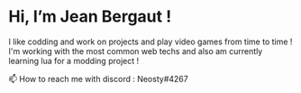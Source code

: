 # Hi, I’m Jean Bergaut !
I like codding and work on projects and play video games from time to time !
I'm working with the most common web techs and also am currently learning lua for a modding project !

📫 How to reach me with discord : Neosty#4267
